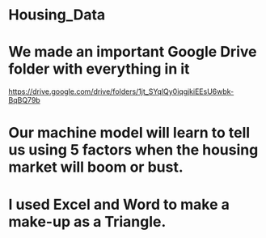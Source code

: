 # Housing_Data

# We made an important Google Drive folder with everything in it #
https://drive.google.com/drive/folders/1jt_SYqlQy0iqgjkiEEsU6wbk-BqBQ79b

# Our machine model will learn to tell us using 5 factors when the housing market will boom or bust. #

# I used Excel and Word to make a make-up as a Triangle. #